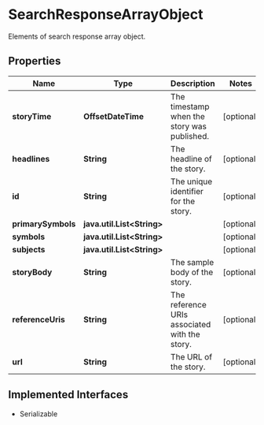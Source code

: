 

# SearchResponseArrayObject

Elements of search response array object.

## Properties

Name | Type | Description | Notes
------------ | ------------- | ------------- | -------------
**storyTime** | **OffsetDateTime** | The timestamp when the story was published. |  [optional]
**headlines** | **String** | The headline of the story. |  [optional]
**id** | **String** | The unique identifier for the story. |  [optional]
**primarySymbols** | **java.util.List&lt;String&gt;** |  |  [optional]
**symbols** | **java.util.List&lt;String&gt;** |  |  [optional]
**subjects** | **java.util.List&lt;String&gt;** |  |  [optional]
**storyBody** | **String** | The sample body of the story. |  [optional]
**referenceUris** | **String** | The reference URIs associated with the story. |  [optional]
**url** | **String** | The URL of the story. |  [optional]


## Implemented Interfaces

* Serializable


